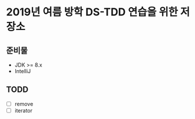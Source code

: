 # 2019년 여름 방학 DS-TDD 연습을 위한 저장소

## 준비물

* JDK >= 8.x
* IntelliJ

## TODD

-[ ] remove
-[ ] iterator
